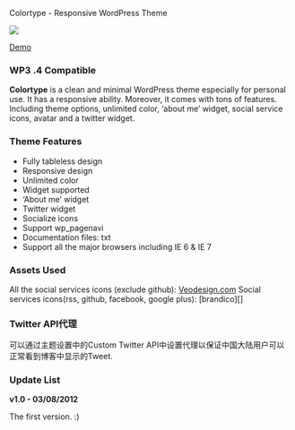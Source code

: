 Colortype - Responsive WordPress Theme

<img src="http://zihua.li/wp-content/uploads/2012/08/preview.png" />

[Demo][]

### WP3 .4 Compatible

**Colortype** is a clean and minimal WordPress theme especially for
personal use. It has a responsive ability. Moreover, it comes with tons
of features. Including theme options, unlimited color, ‘about me’
widget, social service icons, avatar and a twitter widget.

### Theme Features

-   Fully tableless design
-   Responsive design
-   Unlimited color
-   Widget supported
-   ‘About me’ widget
-   Twitter widget
-   Socialize icons
-   Support wp\_pagenavi
-   Documentation files: txt
-   Support all the major browsers including IE 6 & IE 7

### Assets Used

All the social services icons (exclude github): [Veodesign.com][]
Social services icons(rss, github, facebook, google plus): [brandico][]

### Twitter API代理

可以通过主题设置中的Custom Twitter API中设置代理以保证中国大陆用户可以正常看到博客中显示的Tweet.

### Update List

**v1.0 - 03/08/2012**

The first version. :)

  [Veodesign.com]: http://veodesign.com/
  [colortype.wordpress@zihua.li]: mailto:colortype.wordpress@zihua.li
  [Demo]: http://zihua.li/themes/

